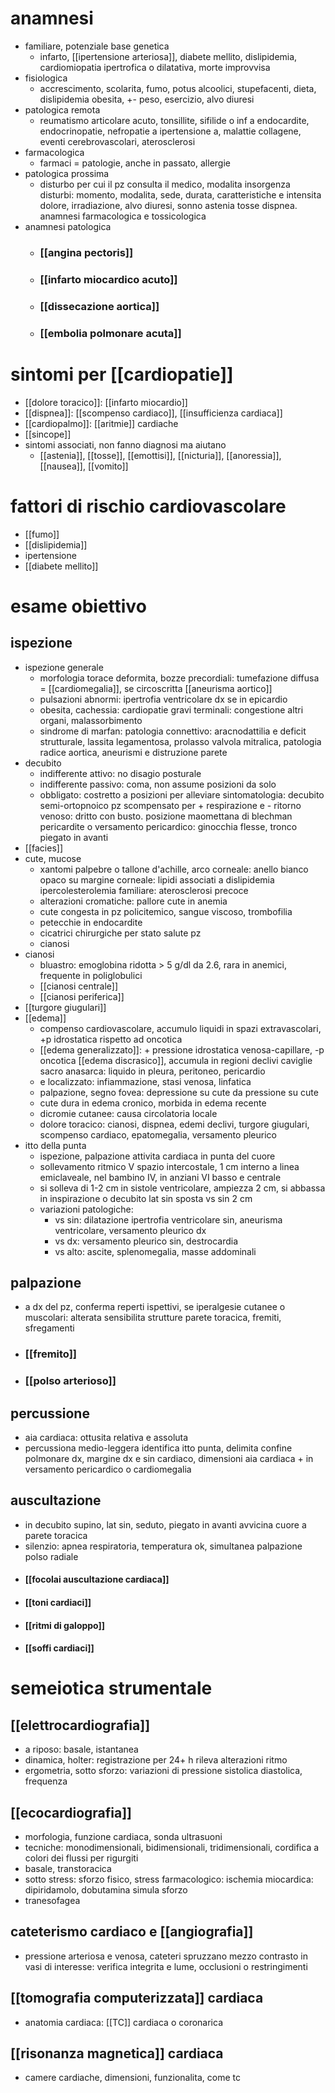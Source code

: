 # anamnesi
- familiare, potenziale base genetica
	- infarto, [[ipertensione arteriosa]], diabete mellito, dislipidemia, cardiomiopatia ipertrofica o dilatativa, morte improvvisa
- fisiologica
	- accrescimento, scolarita, fumo, potus alcoolici, stupefacenti, dieta, dislipidemia obesita, +- peso, esercizio, alvo diuresi
- patologica remota
	- reumatismo articolare acuto, tonsillite, sifilide o inf a endocardite, endocrinopatie, nefropatie a ipertensione a, malattie collagene, eventi cerebrovascolari, aterosclerosi
- farmacologica
	- farmaci = patologie, anche in passato, allergie
- patologica prossima
	- disturbo per cui il pz consulta il medico, modalita insorgenza disturbi: momento, modalita, sede, durata, caratteristiche e intensita dolore, irradiazione, alvo diuresi, sonno astenia tosse dispnea. anamnesi farmacologica e tossicologica
- anamnesi patologica
	- ### [[angina pectoris]]
	- ### [[infarto miocardico acuto]]
	- ### [[dissecazione aortica]]
	- ### [[embolia polmonare acuta]]

# sintomi per [[cardiopatie]]
- [[dolore toracico]]: [[infarto miocardio]]
- [[dispnea]]: [[scompenso cardiaco]], [[insufficienza cardiaca]]
- [[cardiopalmo]]: [[aritmie]] cardiache
- [[sincope]]
- sintomi associati, non fanno diagnosi ma aiutano
	- [[astenia]], [[tosse]], [[emottisi]], [[nicturia]], [[anoressia]], [[nausea]], [[vomito]] 

# fattori di rischio cardiovascolare
- [[fumo]]
- [[dislipidemia]]
- ipertensione
- [[diabete mellito]]

# esame obiettivo
## ispezione
- ispezione generale
	- morfologia torace deformita, bozze precordiali: tumefazione diffusa = [[cardiomegalia]], se circoscritta [[aneurisma aortico]]
	- pulsazioni abnormi: ipertrofia ventricolare dx se in epicardio
	- obesita, cachessia: cardiopatie gravi terminali: congestione altri organi, malassorbimento
	- sindrome di marfan: patologia connettivo: aracnodattilia e deficit strutturale, lassita legamentosa, prolasso valvola mitralica, patologia radice aortica, aneurismi e distruzione parete
- decubito
	- indifferente attivo: no disagio posturale
	- indifferente passivo: coma, non assume posizioni da solo
	- obbligato: costretto a posizioni per alleviare sintomatologia: decubito semi-ortopnoico pz scompensato per + respirazione e - ritorno venoso: dritto con busto. posizione maomettana di blechman pericardite o versamento pericardico: ginocchia flesse, tronco piegato in avanti
- [[facies]]
- cute, mucose
	- xantomi palpebre o tallone d'achille, arco corneale: anello bianco opaco su margine corneale: lipidi associati a dislipidemia ipercolesterolemia familiare: aterosclerosi precoce
	- alterazioni cromatiche: pallore cute in anemia
	- cute congesta in pz policitemico, sangue viscoso, trombofilia
	- petecchie in endocardite
	- cicatrici chirurgiche per stato salute pz
	- cianosi
- cianosi
	- bluastro: emoglobina ridotta > 5 g/dl da 2.6, rara in anemici, frequente in poliglobulici
	- [[cianosi centrale]]
	- [[cianosi periferica]]
- [[turgore giugulari]]
- [[edema]]
	- compenso cardiovascolare, accumulo liquidi in spazi extravascolari, +p idrostatica rispetto ad oncotica
	- [[edema generalizzato]]: + pressione idrostatica venosa-capillare, -p oncotica [[edema discrasico]], accumula in regioni declivi caviglie sacro anasarca: liquido in pleura, peritoneo, pericardio
	- e localizzato: infiammazione, stasi venosa, linfatica
	- palpazione, segno fovea: depressione su cute da pressione su cute
	- cute dura in edema cronico, morbida in edema recente
	- dicromie cutanee: causa circolatoria locale
	- dolore toracico: cianosi, dispnea, edemi declivi, turgore giugulari, scompenso cardiaco, epatomegalia, versamento pleurico
- itto della punta
	- ispezione, palpazione attivita cardiaca in punta del cuore
	- sollevamento ritmico V spazio intercostale, 1 cm interno a linea emiclaveale, nel bambino IV, in anziani VI basso e centrale
	- si solleva di 1-2 cm in sistole ventricolare, ampiezza 2 cm, si abbassa in inspirazione o decubito lat sin sposta vs sin 2 cm
	- variazioni patologiche:
		- vs sin: dilatazione ipertrofia ventricolare sin, aneurisma ventricolare, versamento pleurico dx
		- vs dx: versamento pleurico sin, destrocardia
		- vs alto: ascite, splenomegalia, masse addominali
## palpazione
- a dx del pz, conferma reperti ispettivi, se iperalgesie cutanee o muscolari: alterata sensibilita strutture parete toracica, fremiti, sfregamenti
- ### [[fremito]]
- ### [[polso arterioso]]
## percussione
- aia cardiaca: ottusita relativa e assoluta
- percussiona medio-leggera identifica itto punta, delimita confine polmonare dx, margine dx e sin cardiaco, dimensioni aia cardiaca + in versamento pericardico o cardiomegalia
## auscultazione
- in decubito supino, lat sin, seduto, piegato in avanti avvicina cuore a parete toracica
- silenzio: apnea respiratoria, temperatura ok, simultanea palpazione polso radiale
- #### [[focolai auscultazione cardiaca]]
- #### [[toni cardiaci]]
- #### [[ritmi di galoppo]]
- #### [[soffi cardiaci]]

# semeiotica strumentale
## [[elettrocardiografia]]
- a riposo: basale, istantanea
- dinamica, holter: registrazione per 24+ h rileva alterazioni ritmo
- ergometria, sotto sforzo: variazioni di pressione sistolica diastolica, frequenza
## [[ecocardiografia]]
- morfologia, funzione cardiaca, sonda ultrasuoni
- tecniche: monodimensionali, bidimensionali, tridimensionali, cordifica a colori dei flussi per rigurgiti
- basale, transtoracica
- sotto stress: sforzo fisico, stress farmacologico: ischemia miocardica: dipiridamolo, dobutamina simula sforzo
- tranesofagea
## cateterismo cardiaco e [[angiografia]]
- pressione arteriosa e venosa, cateteri spruzzano mezzo contrasto in vasi di interesse: verifica integrita e lume, occlusioni o restringimenti
## [[tomografia computerizzata]] cardiaca
- anatomia cardiaca: [[TC]] cardiaca o coronarica
## [[risonanza magnetica]] cardiaca
- camere cardiache, dimensioni, funzionalita, come tc